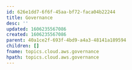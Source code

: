 ```yaml
---
id: 626e1dd7-6f6f-45aa-bf72-faca04b22244
title: Governance
desc: ''
updated: 1606235567086
created: 1606235567086
parent: 40a1ce2f-693f-4bd9-a4a3-48141a189594
children: []
fname: topics.cloud.aws.governance
hpath: topics.cloud.aws.governance
---
```



